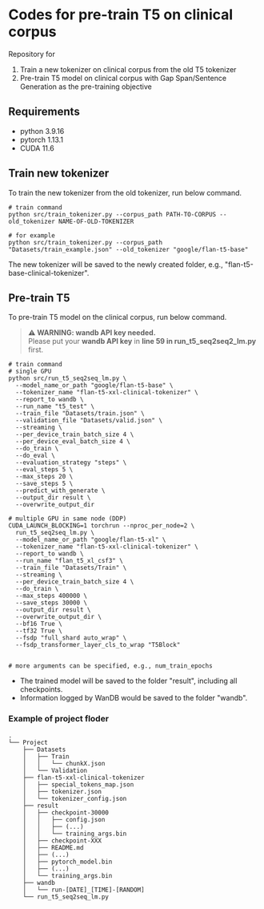 # Codes for pre-train T5 on clinical corpus
Repository for
1. Train a new tokenizer on clinical corpus from the old T5 tokenizer
2. Pre-train T5 model on clinical corpus with Gap Span/Sentence Generation as the pre-training objective


## Requirements
- python 3.9.16
- pytorch 1.13.1
- CUDA 11.6


## Train new tokenizer
To train the new tokenizer from the old tokenizer, run below command.

```
# train command
python src/train_tokenizer.py --corpus_path PATH-TO-CORPUS --old_tokenizer NAME-OF-OLD-TOKENIZER

# for example
python src/train_tokenizer.py --corpus_path "Datasets/train_example.json" --old_tokenizer "google/flan-t5-base"
```
The new tokenizer will be saved to the newly created folder, e.g., "flan-t5-base-clinical-tokenizer". 


## Pre-train T5
To pre-train T5 model on the clinical corpus, run below command.
> **⚠ WARNING: wandb API key needed.**  
> Please put your **wandb API key** in **line 59 in run_t5_seq2seq2_lm.py** first.

```
# train command 
# single GPU
python src/run_t5_seq2seq_lm.py \
  --model_name_or_path "google/flan-t5-base" \
  --tokenizer_name "flan-t5-xxl-clinical-tokenizer" \
  --report_to wandb \
  --run_name "t5_test" \
  --train_file "Datasets/train.json" \
  --validation_file "Datasets/valid.json" \
  --streaming \
  --per_device_train_batch_size 4 \
  --per_device_eval_batch_size 4 \
  --do_train \
  --do_eval \
  --evaluation_strategy "steps" \
  --eval_steps 5 \
  --max_steps 20 \
  --save_steps 5 \
  --predict_with_generate \
  --output_dir result \
  --overwrite_output_dir

# multiple GPU in same node (DDP)
CUDA_LAUNCH_BLOCKING=1 torchrun --nproc_per_node=2 \
  run_t5_seq2seq_lm.py \
  --model_name_or_path "google/flan-t5-xl" \
  --tokenizer_name "flan-t5-xxl-clinical-tokenizer" \
  --report_to wandb \
  --run_name "flan_t5_xl_csf3" \
  --train_file "Datasets/Train" \
  --streaming \
  --per_device_train_batch_size 4 \
  --do_train \
  --max_steps 400000 \
  --save_steps 30000 \
  --output_dir result \
  --overwrite_output_dir \
  --bf16 True \
  --tf32 True \
  --fsdp "full_shard auto_wrap" \
  --fsdp_transformer_layer_cls_to_wrap "T5Block"


# more arguments can be specified, e.g., num_train_epochs
```
- The trained model will be saved to the folder "result", including all checkpoints.
- Information logged by WanDB would be saved to the folder "wandb".

### Example of project floder
```
.
└── Project
    ├── Datasets
    │   ├── Train
    │   │   └── chunkX.json
    │   └── Validation
    ├── flan-t5-xxl-clinical-tokenizer
    │   ├── special_tokens_map.json
    │   ├── tokenizer.json
    │   └── tokenizer_config.json
    ├── result
    │   ├── checkpoint-30000
    │   │   ├── config.json
    │   │   ├── (...)
    │   │   └── training_args.bin
    │   ├── checkpoint-XXX
    │   ├── README.md
    │   ├── (...)
    │   ├── pytorch_model.bin
    │   ├── (...)
    │   └── training_args.bin
    ├── wandb
    │   └── run-[DATE]_[TIME]-[RANDOM]
    └── run_t5_seq2seq_lm.py
```
